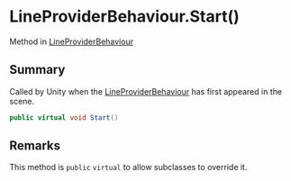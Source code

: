 # LineProviderBehaviour.Start()

Method in [LineProviderBehaviour](/docs/api/csharp/yarn.unity.lineproviderbehaviour.md)

## Summary


Called by Unity when the  [LineProviderBehaviour](yarn.unity.lineproviderbehaviour.md)  has
first appeared in the scene.


```csharp
public virtual void Start()
```

## Remarks


This method is  `public` `virtual`  to
allow subclasses to override it.



